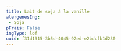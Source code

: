 ```yaml
---
title: Lait de soja à la vanille
alergenesIng:
 - Soja
pFrais: False
ingType: lof
uuid: f31d1315-3b5d-4045-92ed-e2bdcfb1d230
---
```

